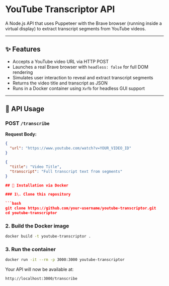 # YouTube Transcriptor API

A Node.js API that uses Puppeteer with the Brave browser (running inside a virtual display) to extract transcript segments from YouTube videos.

---

## ✨ Features

- Accepts a YouTube video URL via HTTP POST
- Launches a real Brave browser with `headless: false` for full DOM rendering
- Simulates user interaction to reveal and extract transcript segments
- Returns the video title and transcript as JSON
- Runs in a Docker container using `Xvfb` for headless GUI support

---

## 🚀 API Usage

### POST `/transcribe`

**Request Body:**
```json
{
  "url": "https://www.youtube.com/watch?v=YOUR_VIDEO_ID"
}

{
  "title": "Video Title",
  "transcript": "Full transcript text from segments"
}

## 🐳 Installation via Docker

### 1\. Clone this repository

```bash
git clone https://github.com/your-username/youtube-transcriptor.git
cd youtube-transcriptor
```

### 2\. Build the Docker image

```bash
docker build -t youtube-transcriptor .
```

### 3\. Run the container

```bash
docker run -it --rm -p 3000:3000 youtube-transcriptor
```

Your API will now be available at:

```bash
http://localhost:3000/transcribe
```
